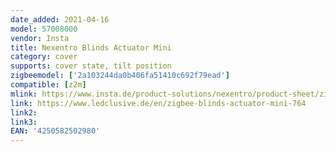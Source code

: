 ```yaml
---
date_added: 2021-04-16
model: 57008000
vendor: Insta
title: Nexentro Blinds Actuator Mini
category: cover
supports: cover state, tilt position
zigbeemodel: ['2a103244da0b406fa51410c692f79ead']
compatible: [z2m]
mlink: https://www.insta.de/product-solutions/nexentro/product-sheet/zigbee_blinds_actuator_mini
link: https://www.ledclusive.de/en/zigbee-blinds-actuator-mini-764
link2: 
link3: 
EAN: '4250582502980'
---
```

